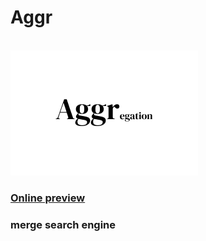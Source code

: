 # **Aggr**
<br/>
<img src='public/Aggr.png'>

### **[Online preview](https://aggr.ekar.site)**

### merge search engine